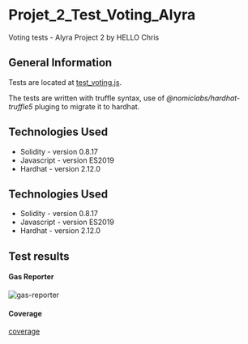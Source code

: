 # Projet_2_Test_Voting_Alyra

Voting tests - Alyra Project 2 by HELLO Chris

## General Information

Tests are located at [test_voting.js](test/test_voting.js).

The tests are written with truffle syntax, use of *@nomiclabs/hardhat-truffle5* pluging to migrate it to hardhat.

## Technologies Used

* Solidity - version 0.8.17
* Javascript - version ES2019
* Hardhat - version 2.12.0

## Technologies Used

* Solidity - version 0.8.17
* Javascript - version ES2019
* Hardhat - version 2.12.0

## Test results

#### Gas Reporter
![gas-reporter](https://user-images.githubusercontent.com/93587059/199022199-3ee5d8cc-34bb-4311-9595-beb5b6d59097.PNG)



#### Coverage
[coverage](https://user-images.githubusercontent.com/93587059/199021993-7c68b711-0007-4481-9fce-3130fa8d6755.PNG)
